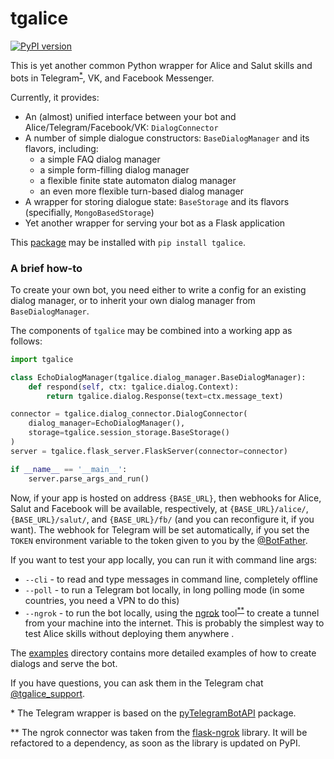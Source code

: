 # tgalice
[![PyPI version](https://badge.fury.io/py/tgalice.svg)](https://badge.fury.io/py/tgalice)

This is yet another common Python wrapper for Alice and Salut skills 
and bots in Telegram<sup>[*](#footnote1)</sup>, VK, 
and Facebook Messenger.

Currently, it provides:
- An (almost) unified interface between your bot and Alice/Telegram/Facebook/VK: `DialogConnector`
- A number of simple dialogue constructors: `BaseDialogManager` and its flavors, including:
    - a simple FAQ dialog manager
    - a simple form-filling dialog manager
    - a flexible finite state automaton dialog manager
    - an even more flexible turn-based dialog manager
- A wrapper for storing dialogue state: `BaseStorage` and its flavors (specifially, `MongoBasedStorage`)
- Yet another wrapper for serving your bot as a Flask application

This [package](https://pypi.org/project/tgalice/) may be installed with `pip install tgalice`.

### A brief how-to

To create your own bot, you need either to write a config for an existing dialog manager, 
or to inherit your own dialog manager from `BaseDialogManager`. 

The components of `tgalice` may be combined into a working app as follows:
```python
import tgalice

class EchoDialogManager(tgalice.dialog_manager.BaseDialogManager):
    def respond(self, ctx: tgalice.dialog.Context):
        return tgalice.dialog.Response(text=ctx.message_text)

connector = tgalice.dialog_connector.DialogConnector(
    dialog_manager=EchoDialogManager(), 
    storage=tgalice.session_storage.BaseStorage()
)
server = tgalice.flask_server.FlaskServer(connector=connector)

if __name__ == '__main__':
    server.parse_args_and_run()
```
Now, if your app is hosted on address `{BASE_URL}`, 
then webhooks for Alice, Salut and Facebook will be available, 
respectively, at `{BASE_URL}/alice/`, `{BASE_URL}/salut/`, and `{BASE_URL}/fb/` (and you can reconfigure it, if you want). 
The webhook for Telegram will be set automatically, if you set the `TOKEN` environment variable to the token 
given to you by the [@BotFather](https://t.me/BotFather).

If you want to test your app locally, you can run it with command line args:
* `--cli` - to read and type messages in command line, completely offline
* `--poll` - to run a Telegram bot locally, in long polling mode (in some countries, you need a VPN to do this)
* `--ngrok` - to run the bot locally, using the [ngrok](https://ngrok.com/) tool<sup>[**](#footnote2)</sup> 
to create a tunnel from your machine into the internet. This is probably the simplest way to test Alice skills 
without deploying them anywhere .

The [examples](https://github.com/avidale/tgalice/tree/master/examples) directory contains more detailed examples 
of how to create dialogs and serve the bot. 

If you have questions, you can ask them in the Telegram chat [@tgalice_support](https://t.me/tgalice_support).

<a id="footnote1">*</a> The Telegram wrapper is based on the 
[pyTelegramBotAPI](https://github.com/eternnoir/pyTelegramBotAPI) package.

<a id="footnote2">**</a> The ngrok connector was taken from the
[flask-ngrok](https://github.com/gstaff/flask-ngrok) library. It will be refactored to a dependency, 
as soon as the library is updated on PyPI.
